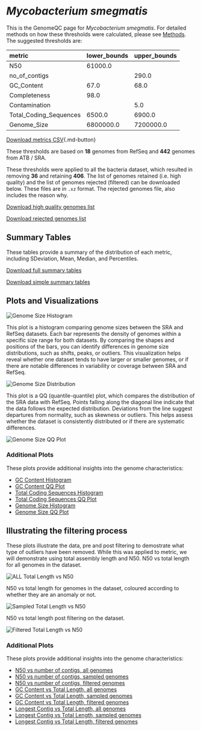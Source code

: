 # *Mycobacterium smegmatis*

This is the GenomeQC page for *Mycobacterium smegmatis*. For detailed methods on how these thresholds were calculated, please see [Methods](../../methods.md).
The suggested thresholds are: 

| metric                 | lower_bounds   | upper_bounds   |
|:-----------------------|:---------------|:---------------|
| N50                    | 61000.0        |                |
| no_of_contigs          |                | 290.0          |
| GC_Content             | 67.0           | 68.0           |
| Completeness           | 98.0           |                |
| Contamination          |                | 5.0            |
| Total_Coding_Sequences | 6500.0         | 6900.0         |
| Genome_Size            | 6800000.0      | 7200000.0      |

[Download metrics CSV](Mycobacterium_smegmatis_metrics.csv){.md-button}


These thresholds are based on **18** genomes from RefSeq and **442** genomes from ATB / SRA.

These thresholds were applied to all the bacteria dataset, which resulted in removing **36** and retaining **406**.
The list of genomes retained (i.e. high quality) and the list of genomes rejected (filtered) can be downloaded below. These files are in `.xz` format. The rejected genomes file, also includes the reason why.

[Download high quality genomes list](Mycobacterium_smegmatis_high_quality_genomes.csv.xz)


[Download rejected genomes list](Mycobacterium_smegmatis_filtered_out_genomes.csv.xz)



## Summary Tables
These tables provide a summary of the distribution of each metric, including SDeviation, Mean, Median, and Percentiles.

[Download full summary tables](summary.csv)

[Download simple summary tables](selected_summary.csv)

## Plots and Visualizations

![Genome Size Histogram](Genome_Size_refseq_histogram_kde.png)

This plot is a histogram comparing genome sizes between the SRA and RefSeq datasets. Each bar represents the density of genomes within a specific size range for both datasets. By comparing the shapes and positions of the bars, you can identify differences in genome size distributions, such as shifts, peaks, or outliers. This visualization helps reveal whether one dataset tends to have larger or smaller genomes, or if there are notable differences in variability or coverage between SRA and RefSeq.

![Genome Size Distribution](Genome_Size_refseq_histogram_kde.png)

This plot is a QQ (quantile-quantile) plot, which compares the distribution of the SRA data with RefSeq. Points falling along the diagonal line indicate that the data follows the expected distribution. Deviations from the line suggest departures from normality, such as skewness or outliers. This helps assess whether the dataset is consistently distributed or if there are systematic differences.

![Genome Size QQ Plot](Genome_Size_refseq_qqplot.png)

### Additional Plots

These plots provide additional insights into the genome characteristics:

- [GC Content Histogram](GC_Content_refseq_histogram_kde.png)
- [GC Content QQ Plot](GC_Content_refseq_qqplot.png)
- [Total Coding Sequences Histogram](Total_Coding_Sequences_refseq_histogram_kde.png)
- [Total Coding Sequences QQ Plot](Total_Coding_Sequences_refseq_qqplot.png)
- [Genome Size Histogram](Genome_Size_refseq_histogram_kde.png)
- [Genome Size QQ Plot](Genome_Size_refseq_qqplot.png)
## Illustrating the filtering process
These plots illustrate the data, pre and post filtering to demostrate what type of outliers have been removed. While this was applied to metric, we will demonstrate using total assembly length and N50.
N50 vs total length for all genomes in the dataset.

![ALL Total Length vs N50](Mycobacterium_smegmatis_all_total_length_N50.png)

N50 vs total length for genomes in the dataset, coloured according to whether they are an anomaly or not.

![Sampled Total Length vs N50](Mycobacterium_smegmatis_sample_total_length_N50.png)

N50 vs total length post filtering on the dataset.

![Filtered Total Length vs N50](Mycobacterium_smegmatis_filt_total_length_N50.png)

### Additional Plots

These plots provide additional insights into the genome characteristics:

- [N50 vs number of contigs, all genomes](Mycobacterium_smegmatis_all_N50_number.png)
- [N50 vs number of contigs, sampled genomes](Mycobacterium_smegmatis_sample_N50_number.png)
- [N50 vs number of contigs, filtered genomes](Mycobacterium_smegmatis_filt_N50_number.png)
- [GC Content vs Total Length, all genomes](Mycobacterium_smegmatis_all_total_length_GC_Content.png)
- [GC Content vs Total Length, sampled genomes](Mycobacterium_smegmatis_sample_total_length_GC_Content.png)
- [GC Content vs Total Length, filtered genomes](Mycobacterium_smegmatis_filt_total_length_GC_Content.png)
- [Longest Contig vs Total Length, all genomes](Mycobacterium_smegmatis_all_total_length_longest.png)
- [Longest Contig vs Total Length, sampled genomes](Mycobacterium_smegmatis_sample_total_length_longest.png)
- [Longest Contig vs Total Length, filtered genomes](Mycobacterium_smegmatis_filt_total_length_longest.png)
